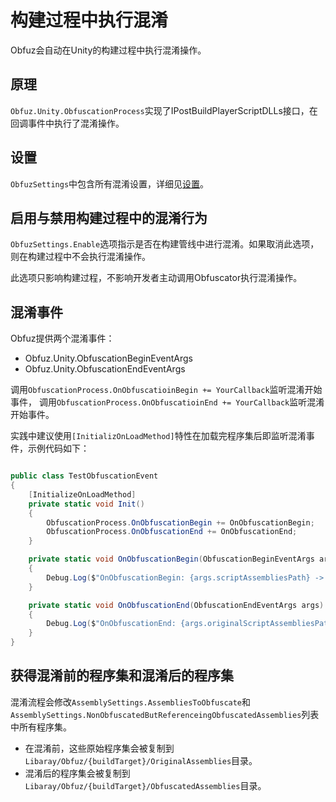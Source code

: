 # 构建过程中执行混淆

Obfuz会自动在Unity的构建过程中执行混淆操作。

## 原理

`Obfuz.Unity.ObfuscationProcess`实现了IPostBuildPlayerScriptDLLs接口，在回调事件中执行了混淆操作。

## 设置

`ObfuzSettings`中包含所有混淆设置，详细见[设置](./configuration)。

## 启用与禁用构建过程中的混淆行为

`ObfuzSettings.Enable`选项指示是否在构建管线中进行混淆。如果取消此选项，则在构建过程中不会执行混淆操作。

此选项只影响构建过程，不影响开发者主动调用Obfuscator执行混淆操作。

## 混淆事件

Obfuz提供两个混淆事件：

- Obfuz.Unity.ObfuscationBeginEventArgs
- Obfuz.Unity.ObfuscationEndEventArgs

调用`ObfuscationProcess.OnObfuscatioinBegin += YourCallback`监听混淆开始事件，
调用`ObfuscationProcess.OnObfuscatioinEnd += YourCallback`监听混淆开始事件。

实践中建议使用`[InitializOnLoadMethod]`特性在加载完程序集后即监听混淆事件，示例代码如下：

```csharp

public class TestObfuscationEvent
{
    [InitializeOnLoadMethod]
    private static void Init()
    {
        ObfuscationProcess.OnObfuscationBegin += OnObfuscationBegin;
        ObfuscationProcess.OnObfuscationEnd += OnObfuscationEnd;
    }

    private static void OnObfuscationBegin(ObfuscationBeginEventArgs args)
    {
        Debug.Log($"OnObfuscationBegin: {args.scriptAssembliesPath} -> {args.obfuscatedScriptAssembliesPath}");
    }

    private static void OnObfuscationEnd(ObfuscationEndEventArgs args)
    {
        Debug.Log($"OnObfuscationEnd: {args.originalScriptAssembliesPath} -> {args.obfuscatedScriptAssembliesPath}");
    }
}

```

## 获得混淆前的程序集和混淆后的程序集

混淆流程会修改`AssemblySettings.AssembliesToObfuscate`和`AssemblySettings.NonObfuscatedButReferenceingObfuscatedAssemblies`列表中所有程序集。

- 在混淆前，这些原始程序集会被复制到`Libaray/Obfuz/{buildTarget}/OriginalAssemblies`目录。
- 混淆后的程序集会被复制到`Libaray/Obfuz/{buildTarget}/ObfuscatedAssemblies`目录。

